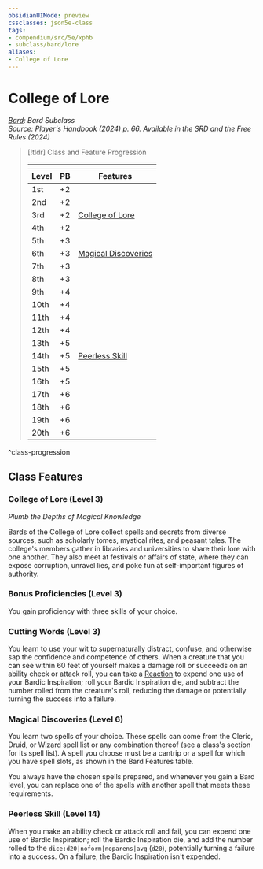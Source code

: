 ```yaml
---
obsidianUIMode: preview
cssclasses: json5e-class
tags:
- compendium/src/5e/xphb
- subclass/bard/lore
aliases:
- College of Lore
---
```

# College of Lore
*[Bard](./bard-xphb.md): Bard Subclass*  
*Source: Player's Handbook (2024) p. 66. Available in the <span title='Systems Reference Document (5.2)'>SRD</span> and the Free Rules (2024)*  

> [!tldr] Class and Feature Progression
> 
> <table class="class-progression">
> <thead>
> <tr><th colspan='3'></th></tr>
> <tr class="class-progression"><th class"level">Level</th><th class"pb">PB</th><th class"feature">Features</th></tr>
> </thead><tbody>
> <tr class="class-progression"><td class"level">1st</td><td class"pb">+2</td><td class"feature"></td></tr>
> <tr class="class-progression"><td class"level">2nd</td><td class"pb">+2</td><td class"feature"></td></tr>
> <tr class="class-progression"><td class"level">3rd</td><td class"pb">+2</td><td class"feature"><a href='#College of Lore (Level 3)' class='internal-link'>College of Lore</a></td></tr>
> <tr class="class-progression"><td class"level">4th</td><td class"pb">+2</td><td class"feature"></td></tr>
> <tr class="class-progression"><td class"level">5th</td><td class"pb">+3</td><td class"feature"></td></tr>
> <tr class="class-progression"><td class"level">6th</td><td class"pb">+3</td><td class"feature"><a href='#Magical Discoveries (Level 6)' class='internal-link'>Magical Discoveries</a></td></tr>
> <tr class="class-progression"><td class"level">7th</td><td class"pb">+3</td><td class"feature"></td></tr>
> <tr class="class-progression"><td class"level">8th</td><td class"pb">+3</td><td class"feature"></td></tr>
> <tr class="class-progression"><td class"level">9th</td><td class"pb">+4</td><td class"feature"></td></tr>
> <tr class="class-progression"><td class"level">10th</td><td class"pb">+4</td><td class"feature"></td></tr>
> <tr class="class-progression"><td class"level">11th</td><td class"pb">+4</td><td class"feature"></td></tr>
> <tr class="class-progression"><td class"level">12th</td><td class"pb">+4</td><td class"feature"></td></tr>
> <tr class="class-progression"><td class"level">13th</td><td class"pb">+5</td><td class"feature"></td></tr>
> <tr class="class-progression"><td class"level">14th</td><td class"pb">+5</td><td class"feature"><a href='#Peerless Skill (Level 14)' class='internal-link'>Peerless Skill</a></td></tr>
> <tr class="class-progression"><td class"level">15th</td><td class"pb">+5</td><td class"feature"></td></tr>
> <tr class="class-progression"><td class"level">16th</td><td class"pb">+5</td><td class"feature"></td></tr>
> <tr class="class-progression"><td class"level">17th</td><td class"pb">+6</td><td class"feature"></td></tr>
> <tr class="class-progression"><td class"level">18th</td><td class"pb">+6</td><td class"feature"></td></tr>
> <tr class="class-progression"><td class"level">19th</td><td class"pb">+6</td><td class"feature"></td></tr>
> <tr class="class-progression"><td class"level">20th</td><td class"pb">+6</td><td class"feature"></td></tr>
> </tbody></table>

^class-progression


## Class Features

### College of Lore (Level 3)

*Plumb the Depths of Magical Knowledge*

Bards of the College of Lore collect spells and secrets from diverse sources, such as scholarly tomes, mystical rites, and peasant tales. The college's members gather in libraries and universities to share their lore with one another. They also meet at festivals or affairs of state, where they can expose corruption, unravel lies, and poke fun at self-important figures of authority.

### Bonus Proficiencies (Level 3)

You gain proficiency with three skills of your choice.

### Cutting Words (Level 3)

You learn to use your wit to supernaturally distract, confuse, and otherwise sap the confidence and competence of others. When a creature that you can see within 60 feet of yourself makes a damage roll or succeeds on an ability check or attack roll, you can take a [Reaction](/3-Mechanics/CLI/variant-rules/reaction-xphb.md) to expend one use of your Bardic Inspiration; roll your Bardic Inspiration die, and subtract the number rolled from the creature's roll, reducing the damage or potentially turning the success into a failure.

### Magical Discoveries (Level 6)

You learn two spells of your choice. These spells can come from the Cleric, Druid, or Wizard spell list or any combination thereof (see a class's section for its spell list). A spell you choose must be a cantrip or a spell for which you have spell slots, as shown in the Bard Features table.

You always have the chosen spells prepared, and whenever you gain a Bard level, you can replace one of the spells with another spell that meets these requirements.

### Peerless Skill (Level 14)

When you make an ability check or attack roll and fail, you can expend one use of Bardic Inspiration; roll the Bardic Inspiration die, and add the number rolled to the `dice:d20|noform|noparens|avg` (`d20`), potentially turning a failure into a success. On a failure, the Bardic Inspiration isn't expended.